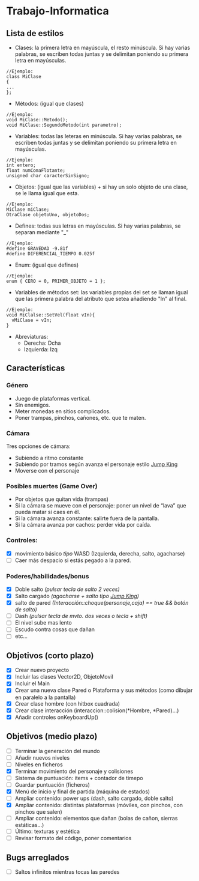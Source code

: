 # Trabajo-Informatica

  ## Lista de estilos
  - Clases: la primera letra en mayúscula, el resto minúscula. Si hay varias palabras, se escriben todas juntas y se delimitan poniendo su primera letra en mayúsculas.
  ```
  //Ejemplo:
  class MiClase
  {
  ...
  };
 ```
  - Métodos: (igual que clases)
  ```
  //Ejemplo:
  void MiClase::Metodo();
  void MiClase::SegundoMetodo(int parametro);
 ```
  - Variables: todas las leteras en minúscula. Si hay varias palabras, se escriben todas juntas y se delimitan poniendo su primera letra en mayúsculas.
  ```
  //Ejemplo:
  int entero;
  float numComaFlotante;
  unsigned char caracterSinSigno;
 ```
  - Objetos: (igual que las variables) + si hay un solo objeto de una clase, se le llama igual que esta.
  ```
  //Ejemplo:
  MiClase miClase;
  OtraClase objetoUno, objetoDos;
 ```
  - Defines: todas sus letras en mayúsculas. Si hay varias palabras, se separan mediante "_"
  ```
  //Ejemplo:
  #define GRAVEDAD -9.81f
  #define DIFERENCIAL_TIEMPO 0.025f
 ```
  - Enum: (igual que defines)
  ```
  //Ejemplo:
  enum { CERO = 0, PRIMER_OBJETO = 1 };
 ```
  - Variables de métodos set: las variables propias del set se llaman igual que las primera palabra del atributo que setea añadiendo "In" al final. 
  ```
  //Ejemplo:
  void MiClalse::SetVel(float vIn){
    vMiClase = vIn;
  }
 ```
  - Abreviaturas:
    - Derecha: Dcha
    - Izquierda: Izq

  ## Características
   ### Género
   - Juego de plataformas vertical.
   - Sin enemigos.
   - Meter monedas en sitios complicados.
   - Poner trampas, pinchos, cañones, etc. que te maten.
   ### Cámara     
   Tres opciones de cámara:
   - Subiendo a ritmo constante 
   - Subiendo por tramos según avanza el personaje estilo [Jump King](https://www.youtube.com/watch?v=ktVhJ41AExU)
   - Moverse con el personaje
   ### Posibles muertes (Game Over)
   - Por objetos que quitan vida (trampas)
   - Si la cámara se mueve con el personaje: poner un nivel de “lava” que pueda matar si caes en él.     
   - Si la cámara avanza constante: salirte fuera de la pantalla.
   - Si la cámara avanza por cachos: perder vida por caída.
   ### Controles:
   - [X] movimiento básico *tipo* WASD (Izquierda, derecha, salto, agacharse) 
   - [ ] Caer más despacio si estás pegado a la pared.
   ### Poderes/habilidades/bonus
   - [X] Doble salto _(pulsar tecla de salto 2 veces)_
   - [X] Salto cargado _(agacharse + salto tipo [Jump King](https://www.youtube.com/watch?v=ktVhJ41AExU))_
   - [X] salto de pared _(Interacción::choque(personaje,caja) == true && botón de salto)_
   - [ ] Dash _(pulsar tecla de mvto. dos veces o tecla + shift)_
   - [ ] El nivel sube mas lento 
   - [ ] Escudo contra cosas que dañan
   - [ ] etc...
    
## Objetivos (corto plazo)
- [X] Crear nuevo proyecto
- [X] Incluir las clases Vector2D, ObjetoMovil
- [X] Incluir el Main
- [X] Crear una nueva clase Pared o Plataforma y sus métodos (como dibujar en paralelo a la pantalla)
- [X] Crear clase hombre (con hitbox cuadrada)
- [X] Crear clase interacción (interaccion::colision(*Hombre, *Pared)...)
- [X] Añadir controles onKeyboardUp() 

## Objetivos (medio plazo)
- [ ] Terminar la generación del mundo
- [ ] Añadir nuevos niveles
- [ ] Niveles en ficheros
- [x] Terminar movimiento del personaje y colisiones
- [ ] Sistema de puntuación: items + contador de timepo
- [ ] Guardar puntuación (ficheros)
- [x] Menú de inicio y final de partida (máquina de estados)
- [ ] Ampliar contenido: power ups (dash, salto cargado, doble salto)
- [x] Ampliar contenido: distintas plataformas (móviles, con pinchos, con pinchos que salen)
- [ ] Ampliar contenido: elementos que dañan (bolas de cañon, sierras estáticas...)
- [ ] Último: texturas y estética
- [ ] Revisar formato del código, poner comentarios

## Bugs arreglados
- [ ] Saltos infinitos mientras tocas las paredes
